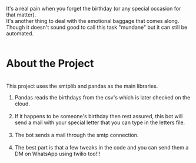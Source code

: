 It's a real pain when you forget the birthday (or any special occasion for that matter). <br>
It's another thing to deal with the emotional baggage that comes along. <br>
Though it doesn't sound good to call this task "mundane" but it can still be automated. <br> <br>
<h1>About the Project</h1><br>
This project uses the smtplib and pandas as the main libraries.<br>
<ol>
  
<li>Pandas reads the birthdays from the csv's which is later checked on the cloud. </li><br>
<li>If it happens to be someone's birthday then rest assured, this bot will send a mail with your special letter that you can type in the letters file.</li> <br>
<li>The bot sends a mail through the smtp connection. </li><br>
<li>The best part is that a few tweaks in the code and you can send them a DM on WhatsApp using twilio too!!!</li>
</ol>
